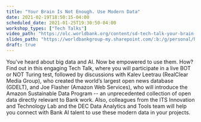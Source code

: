 ```yaml
---
title: "Your Brain Is Not Enough. Use Modern Data"
date: 2021-02-19T18:50:15-04:00
scheduled_date: 2021-01-25T19:30:50-04:00
workshop_types: ["Tech Talks"]
video_path: "https://olc.worldbank.org/content/sd-tech-talk-your-brain-not-enough-use-modern-data"
slides_path: "https://worldbankgroup-my.sharepoint.com/:b:/g/personal/hkrambeck_worldbank_org/ETUpCoBcql5OpjuTbqAikRMB-f9VEK-lYZWbuxmAjBnrhA?e=GLiOOx"
draft: true
---
```


You've heard about big data and AI. Now be empowered to use them. How? Find out in this engaging Tech Talk, where you will participate in a live BOT or NOT Turing test, followed by discussions with Kalev Leetrau (RealClear Media Group), who created the world’s largest open news database (GDELT), and Joe Flasher (Amazon Web Services), who will introduce the Amazon Sustainable Data Program -- an unprecedented collection of open data directly relevant to Bank work. Also, colleagues from the ITS Innovation and Technology Lab and the DEC Data Analytics and Tools team will help you connect with Bank AI talent to use these modern data in your projects.